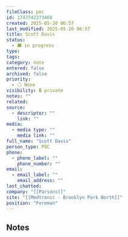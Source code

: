 ```yaml
---
fileClass: poc
id: 1747742273468
created: 2025-05-20 06:57
last_modified: 2025-05-20 06:57
title: Scott Davis
status:
  - 🟧 in progress
type: 
tags: 
category: note
entered: false
archived: false
priority:
  - ⚪ None
visibility: 🔒 private
notes: ""
related: 
source:
  - descriptor: ""
    link: ""
media:
  - media type: ""
    media link: ""
full_name: "Scott Davis"
person_type: POC
phone:
  - phone_label: ""
    phone_number: ""
email:
  - email_label: ""
    email_address: ""
last_chatted: 
company: "[[Parsons]]"
site: "[[Medtronic - Brooklyn Park North]]"
position: "Foreman"
---
```

## Notes